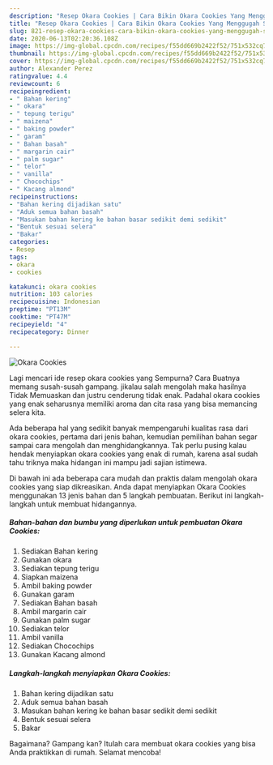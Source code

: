 ```yaml
---
description: "Resep Okara Cookies | Cara Bikin Okara Cookies Yang Menggugah Selera"
title: "Resep Okara Cookies | Cara Bikin Okara Cookies Yang Menggugah Selera"
slug: 821-resep-okara-cookies-cara-bikin-okara-cookies-yang-menggugah-selera
date: 2020-06-13T02:20:36.108Z
image: https://img-global.cpcdn.com/recipes/f55dd669b2422f52/751x532cq70/okara-cookies-foto-resep-utama.jpg
thumbnail: https://img-global.cpcdn.com/recipes/f55dd669b2422f52/751x532cq70/okara-cookies-foto-resep-utama.jpg
cover: https://img-global.cpcdn.com/recipes/f55dd669b2422f52/751x532cq70/okara-cookies-foto-resep-utama.jpg
author: Alexander Perez
ratingvalue: 4.4
reviewcount: 6
recipeingredient:
- " Bahan kering"
- " okara"
- " tepung terigu"
- " maizena"
- " baking powder"
- " garam"
- " Bahan basah"
- " margarin cair"
- " palm sugar"
- " telor"
- " vanilla"
- " Chocochips"
- " Kacang almond"
recipeinstructions:
- "Bahan kering dijadikan satu"
- "Aduk semua bahan basah"
- "Masukan bahan kering ke bahan basar sedikit demi sedikit"
- "Bentuk sesuai selera"
- "Bakar"
categories:
- Resep
tags:
- okara
- cookies

katakunci: okara cookies 
nutrition: 103 calories
recipecuisine: Indonesian
preptime: "PT13M"
cooktime: "PT47M"
recipeyield: "4"
recipecategory: Dinner

---
```



![Okara Cookies](https://img-global.cpcdn.com/recipes/f55dd669b2422f52/751x532cq70/okara-cookies-foto-resep-utama.jpg)

Lagi mencari ide resep okara cookies yang Sempurna? Cara Buatnya memang susah-susah gampang. jikalau salah mengolah maka hasilnya Tidak Memuaskan dan justru cenderung tidak enak. Padahal okara cookies yang enak seharusnya memiliki aroma dan cita rasa yang bisa memancing selera kita.



Ada beberapa hal yang sedikit banyak mempengaruhi kualitas rasa dari okara cookies, pertama dari jenis bahan, kemudian pemilihan bahan segar sampai cara mengolah dan menghidangkannya. Tak perlu pusing kalau hendak menyiapkan okara cookies yang enak di rumah, karena asal sudah tahu triknya maka hidangan ini mampu jadi sajian istimewa.


Di bawah ini ada beberapa cara mudah dan praktis dalam mengolah okara cookies yang siap dikreasikan. Anda dapat menyiapkan Okara Cookies menggunakan 13 jenis bahan dan 5 langkah pembuatan. Berikut ini langkah-langkah untuk membuat hidangannya.

<!--inarticleads1-->

##### Bahan-bahan dan bumbu yang diperlukan untuk pembuatan Okara Cookies:

1. Sediakan  Bahan kering
1. Gunakan  okara
1. Sediakan  tepung terigu
1. Siapkan  maizena
1. Ambil  baking powder
1. Gunakan  garam
1. Sediakan  Bahan basah
1. Ambil  margarin cair
1. Gunakan  palm sugar
1. Sediakan  telor
1. Ambil  vanilla
1. Sediakan  Chocochips
1. Gunakan  Kacang almond




<!--inarticleads2-->

##### Langkah-langkah menyiapkan Okara Cookies:

1. Bahan kering dijadikan satu
1. Aduk semua bahan basah
1. Masukan bahan kering ke bahan basar sedikit demi sedikit
1. Bentuk sesuai selera
1. Bakar




Bagaimana? Gampang kan? Itulah cara membuat okara cookies yang bisa Anda praktikkan di rumah. Selamat mencoba!

